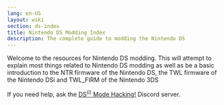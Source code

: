 ```yaml
---
lang: en-US
layout: wiki
section: ds-index
title: Nintendo DS Modding Index
description: The complete guide to modding the Nintendo DS
---
```


Welcome to the resources for Nintendo DS modding. This will attempt to explain most things related to Nintendo DS modding as well as be a basic introduction to the NTR firmware of the Nintendo DS, the TWL firmware of the Nintendo DSi and TWL_FIRM of the Nintendo 3DS

<div class="alert alert-warning" role="alert">
If you need help, ask the <a href="https://ds-homebrew.com/discord">DS<sup>(i)</sup> Mode Hacking!</a> Discord server.
</div>
